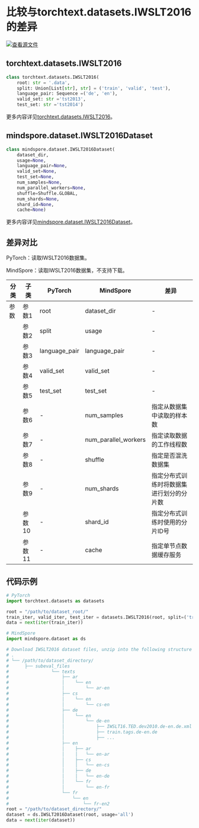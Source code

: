 # 比较与torchtext.datasets.IWSLT2016的差异

[![查看源文件](https://mindspore-website.obs.cn-north-4.myhuaweicloud.com/website-images/master/resource/_static/logo_source.svg)](https://gitee.com/mindspore/docs/blob/master/docs/mindspore/source_zh_cn/note/api_mapping/pytorch_diff/IWSLT2016.md)

## torchtext.datasets.IWSLT2016

```python
class torchtext.datasets.IWSLT2016(
    root: str = '.data',
    split: Union[List[str], str] = ('train', 'valid', 'test'),
    language_pair: Sequence =('de', 'en'),
    valid_set: str ='tst2013',
    test_set: str ='tst2014')
```

更多内容详见[torchtext.datasets.IWSLT2016](https://pytorch.org/text/0.9.0/datasets.html#iwslt2016)。

## mindspore.dataset.IWSLT2016Dataset

```python
class mindspore.dataset.IWSLT2016Dataset(
    dataset_dir,
    usage=None,
    language_pair=None,
    valid_set=None,
    test_set=None,
    num_samples=None,
    num_parallel_workers=None,
    shuffle=Shuffle.GLOBAL,
    num_shards=None,
    shard_id=None,
    cache=None)
```

更多内容详见[mindspore.dataset.IWSLT2016Dataset](https://mindspore.cn/docs/zh-CN/master/api_python/dataset/mindspore.dataset.IWSLT2016Dataset.html#mindspore.dataset.IWSLT2016Dataset)。

## 差异对比

PyTorch：读取IWSLT2016数据集。

MindSpore：读取IWSLT2016数据集，不支持下载。

| 分类 | 子类 |PyTorch | MindSpore | 差异 |
| --- | ---   | ---   | ---        |---  |
|参数 | 参数1 | root    | dataset_dir    | - |
|     | 参数2 | split      | usage    |- |
|     | 参数3 | language_pair      | language_pair    |- |
|     | 参数4 | valid_set      | valid_set    |- |
|     | 参数5 | test_set      | test_set    |- |
|     | 参数6 | -    | num_samples | 指定从数据集中读取的样本数 |
|     | 参数7 | -    | num_parallel_workers | 指定读取数据的工作线程数 |
|     | 参数8 | -    | shuffle  | 指定是否混洗数据集 |
|     | 参数9 | -    | num_shards | 指定分布式训练时将数据集进行划分的分片数 |
|     | 参数10 | -    | shard_id | 指定分布式训练时使用的分片ID号 |
|     | 参数11 | -    | cache | 指定单节点数据缓存服务 |

## 代码示例

```python
# PyTorch
import torchtext.datasets as datasets

root = "/path/to/dataset_root/"
train_iter, valid_iter, test_iter = datasets.IWSLT2016(root, split=('train', 'valid', 'test'))
data = next(iter(train_iter))

# MindSpore
import mindspore.dataset as ds

# Download IWSLT2016 dataset files, unzip into the following structure
# .
# └── /path/to/dataset_directory/
#      ├── subeval_files
#                └── texts
#                    ├── ar
#                    │    └── en
#                    │        └── ar-en
#                    ├── cs
#                    │    └── en
#                    │        └── cs-en
#                    ├── de
#                    │    └── en
#                    │        └── de-en
#                    │            ├── IWSLT16.TED.dev2010.de-en.de.xml
#                    │            ├── train.tags.de-en.de
#                    │            ├── ...
#                    ├── en
#                    │    ├── ar
#                    │    │   └── en-ar
#                    │    ├── cs
#                    │    │   └── en-cs
#                    │    ├── de
#                    │    │   └── en-de
#                    │    └── fr
#                    │        └── en-fr
#                    └── fr
#                        └── en
#                            └── fr-en2
root = "/path/to/dataset_directory/"
dataset = ds.IWSLT2016Dataset(root, usage='all')
data = next(iter(dataset))
```
